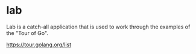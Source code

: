 # lab

Lab is a catch-all application that is used to work through the examples of the "Tour of Go".

<a target="_blank" rel="noopener noreferrer" href="https://tour.golang.org/list">https://tour.golang.org/list</a>
